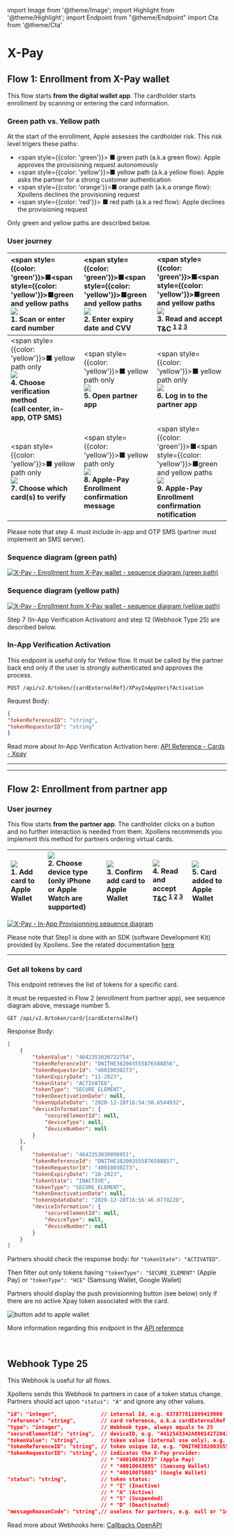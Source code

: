 <!-- markdownlint-disable MD045-->
import Image from '@theme/Image';
import Highlight from '@theme/Highlight';
import Endpoint from "@theme/Endpoint"
import Cta from '@theme/Cta'

# X-Pay

## Flow 1: Enrollment from X-Pay wallet

This flow starts **from the digital wallet app**. The cardholder starts enrollment by scanning or entering the card information.

### Green path vs. Yellow path

At the start of the enrollment, Apple assesses the cardholder risk.
This risk level trigers these paths:

* <span style={{color: 'green'}}> ■</span> green path (a.k.a green flow): Apple approves the provisioning request autonomously
* <span style={{color: 'yellow'}}>■</span> yellow path (a.k.a yellow flow): Apple asks the partner for a strong customer authentication
* <span style={{color: 'orange'}}>■</span> orange path (a.k.a orange flow): Xpollens declines the provisioning request
* <span style={{color: 'red'}}>   ■</span> red path (a.k.a red flow): Apple declines the provisioning request

Only green and yellow paths are described below.

### User journey

|<span style={{color: 'green'}}>■</span><span style={{color: 'yellow'}}>■</span>green and yellow paths <br /> [![](iOS_IAP_01_add_to_apple_wallet-150.png)](iOS_IAP_01_add_to_apple_wallet.png) <br /> 1. Scan or enter card number|<span style={{color: 'green'}}>■</span><span style={{color: 'yellow'}}>■</span>green and yellow paths <br /> [![](iOS_IAV_02_exp_cvv-150.png)](iOS_IAV_02_exp_cvv.png) <br /> 2. Enter expiry date and CVV | <span style={{color: 'green'}}>■</span><span style={{color: 'yellow'}}>■</span>green and yellow paths <br /> [![](iOS_IAV_03_read_accept_T&C-150.png)](iOS_IAV_03_read_accept_T&C.png) <br /> 3. Read and accept T&C<sup> [1](./CGU_Apple_Pay.pdf) [2](CGU_Google_Wallet.pdf) [3](CGU_Samsung_Wallet.pdf)</sup>|
|:---|:---|:---|
| <span style={{color: 'yellow'}}>■</span> yellow path only <br /> [![](iOS_IAV_04_choose_verification_method-150.png)](iOS_IAV_04_choose_verification_method.png) <br /> **4. Choose verification method <br /> (call center, in-app, OTP SMS)** | <span style={{color: 'yellow'}}>■</span> yellow path only <br /> [![](iOS_IAV_05_open_partner_app-150.png)](iOS_IAV_05_open_partner_app.png) <br /> **5. Open partner app** | <span style={{color: 'yellow'}}>■</span> yellow path only <br /> [![](iOS_IAV_06_log_in_partner_app-150.png)](iOS_IAV_06_log_in_partner_app.png) <br /> **6. Log in to the partner app** |
|<span style={{color: 'yellow'}}>■</span> yellow path only <br /> [![](iOS_IAV_07_choose_which_cards_to_activate-150.png)](iOS_IAV_07_choose_which_cards_to_activate.png) <br /> **7. Choose which card(s) to verify** |<span style={{color: 'yellow'}}>■</span> yellow path only <br /> [![](iOS_IAV_08_confirmation_message-150.png)](iOS_IAV_08_confirmation_message.png) <br /> **8. Apple-Pay Enrollment confirmation message** |<span style={{color: 'green'}}>■</span><span style={{color: 'yellow'}}>■</span>green and yellow paths <br /> [![](iOS_IAV_09_confirmation_notification-150.png)](iOS_IAV_09_confirmation_notification.png) <br /> **9. Apple-Pay Enrollment confirmation notification** |

Please note that step 4. must include in-app and OTP SMS (partner must implement an SMS server).

### Sequence diagram (green path)

[![X-Pay - Enrollment from X-Pay wallet - sequence diagram (green path)](https://mermaid.ink/img/pako:eNp1ks1q3DAQx19l0GkD3m3srO1YlIXQ5FhYaElD8GVszSYitqToI8Rd9iH6BL30AfsIldfOYUmqg5DmP_zmc89aLYhx5ug5kGrpWuKDxb5WGLxWoW_I1griMWi9bKVB5eHv719_4EaJZXAfyXfLLQ5grH6R4kPd6K4j5d4r2_hWZBcNtk9LUuLs_y5XxszqdJ_ktNxsTpPg0GJPFsG1qEBb6FEF7EAqEzzoXZStAEEeZefgc2M_bWAxlZ8AvRppBxDoKYEvt7dz3NMIY8i5Lg7b0eikVkqqhxEHI09ocqA0yN5g64HmZKHBDmPr3Rt3xkTiu35w-EHNo9ZP8H0wBFkOC-fRBwdXrZcvFBEsYbHSHqWIY92PyJr5R-qpZjw-Be0wdL5mtTpE12DGsm6E9Noy7m2ghI2j_zao9u0_-cybwfgOOxetcRqM79kr4-t0VVQXVX6epRdpVhRlwgbG07JardOsvFyv08uqiNohYT-1joR0lZV5WVRFXqR5mRbFkXZ_1KaQdEzo67SbxxU9_AOWHuTq?type=svg)](https://mermaid.live/edit#pako:eNp1ks1q3DAQx19l0GkD3m3srO1YlIXQ5FhYaElD8GVszSYitqToI8Rd9iH6BL30AfsIldfOYUmqg5DmP_zmc89aLYhx5ug5kGrpWuKDxb5WGLxWoW_I1griMWi9bKVB5eHv719_4EaJZXAfyXfLLQ5grH6R4kPd6K4j5d4r2_hWZBcNtk9LUuLs_y5XxszqdJ_ktNxsTpPg0GJPFsG1qEBb6FEF7EAqEzzoXZStAEEeZefgc2M_bWAxlZ8AvRppBxDoKYEvt7dz3NMIY8i5Lg7b0eikVkqqhxEHI09ocqA0yN5g64HmZKHBDmPr3Rt3xkTiu35w-EHNo9ZP8H0wBFkOC-fRBwdXrZcvFBEsYbHSHqWIY92PyJr5R-qpZjw-Be0wdL5mtTpE12DGsm6E9Noy7m2ghI2j_zao9u0_-cybwfgOOxetcRqM79kr4-t0VVQXVX6epRdpVhRlwgbG07JardOsvFyv08uqiNohYT-1joR0lZV5WVRFXqR5mRbFkXZ_1KaQdEzo67SbxxU9_AOWHuTq)

### Sequence diagram (yellow path)

[![X-Pay - Enrollment from X-Pay wallet - sequence diagram (yellow path)](https://mermaid.ink/img/pako:eNrNVNuK2zAQ_ZVBTyk4WzmXxmvKQkiXdqGFwG63peRlYk02IrakSnJYd8lH9Av60g_sJ1S-ZGlIAvtYg43kGZ05c2Y0TyzTgljKHH0vSWX0TuKDxWKhsPRalcWS7EJBeAxaLzNpUHn48-vnb7hWol-6U-av_TlWYKzeSnHSbnSek3LHlnlYK7K9JWabPinx6rzL1JjO2n4POPWvrg5JpJBhQRbBZahAWyhQlZiDVKb0oFfBbAUI8ihzB2-X9vUV9Nr0I6BHI20FAj1FMLu_7-IeRqhDdnmlMK9_OqmVkuqhhoMaT2hyoDTIwmDmgTqysMQcg_Ruj9vBBMQjPVL4Qsu11hu4qwzBYAw959GXDm5UwJRbOkfuX91SuJ1NwYaSS0sCemjMRyxVtv5s8-78UeSD_N6TB8xz8HoT9rCsWv26RGdryjYO5Ar8miwBhld29PZHvIYtWbmqTlfvkO1srWVGz2UKZxuwUI9DsrX3adVuVD8Y4b4OKTP0oTQwbTHC8iUpvwRhz-pcHz9X9jTJD3d3cxhwHjVAWs3C1QTOz7E7lqkWx5Whk9yqzPMKUAhq5Dp1I_-v9p3um5dFLFzUAqUIU-mphlyw0EYFLVgaloJWWOZ-wRZqF1xLU9_KayG9tiz1tqSI1ZPrtlLZft_6dIONpSvMXfgbhglLn9gjSxN-kQyHg8nlOOacj_g4YhVLR5cXg1HMk8skmfDRaJDsIvZD6wAQX8RJPI6HfBLzNzxO-KRB-9YY25DUEPrUjtZmwu7-At0z1DU?type=svg)](https://mermaid.live/edit#pako:eNrNVNuK2zAQ_ZVBTyk4WzmXxmvKQkiXdqGFwG63peRlYk02IrakSnJYd8lH9Av60g_sJ1S-ZGlIAvtYg43kGZ05c2Y0TyzTgljKHH0vSWX0TuKDxWKhsPRalcWS7EJBeAxaLzNpUHn48-vnb7hWol-6U-av_TlWYKzeSnHSbnSek3LHlnlYK7K9JWabPinx6rzL1JjO2n4POPWvrg5JpJBhQRbBZahAWyhQlZiDVKb0oFfBbAUI8ihzB2-X9vUV9Nr0I6BHI20FAj1FMLu_7-IeRqhDdnmlMK9_OqmVkuqhhoMaT2hyoDTIwmDmgTqysMQcg_Ruj9vBBMQjPVL4Qsu11hu4qwzBYAw959GXDm5UwJRbOkfuX91SuJ1NwYaSS0sCemjMRyxVtv5s8-78UeSD_N6TB8xz8HoT9rCsWv26RGdryjYO5Ar8miwBhld29PZHvIYtWbmqTlfvkO1srWVGz2UKZxuwUI9DsrX3adVuVD8Y4b4OKTP0oTQwbTHC8iUpvwRhz-pcHz9X9jTJD3d3cxhwHjVAWs3C1QTOz7E7lqkWx5Whk9yqzPMKUAhq5Dp1I_-v9p3um5dFLFzUAqUIU-mphlyw0EYFLVgaloJWWOZ-wRZqF1xLU9_KayG9tiz1tqSI1ZPrtlLZft_6dIONpSvMXfgbhglLn9gjSxN-kQyHg8nlOOacj_g4YhVLR5cXg1HMk8skmfDRaJDsIvZD6wAQX8RJPI6HfBLzNzxO-KRB-9YY25DUEPrUjtZmwu7-At0z1DU)

Step 7 (In-App Verification Activation) and step 12 (Webhook Type 25) are described below.


### In-App Verification Activation

This endpoint is useful only for Yellow flow. It must be called by the partner back end only if the user is strongly authenticated and approves the process.

```POST /api/v2.0/token/{cardExternalRef}/XPayInAppVerifActivation```

Request Body:

```json
{
"tokenReferenceID": "string",
"tokenRequestorID": "string"
}
```

Read more about In-App Verification Activation here: [API Reference - Cards - Xpay](https://docs.xpollens.com/api/Xpay)

---
<Cta
  context="doc"
  ui="button"
  link="/api/Xpay"
  label="Try it out"
/>

---

## Flow 2: Enrollment from partner app

### User journey

This flow starts **from the partner app**. The cardholder clicks on a button and no further interaction is needed from them. Xpollens recommends you implement this method for partners ordering virtual cards.

| [![](iOS_IAP_01_add_to_apple_wallet-150.png)](iOS_IAP_01_add_to_apple_wallet.png) <br /> 1. Add card to Apple Wallet | [![](iOS_IAP_02_choose_device_type.png)](iOS_IAP_02_choose_device_type.png) <br /> 2. Choose device type <br /> (only iPhone or Apple Watch are supported) | [![](iOS_IAP_03_confirm_add_to_apple_wallet-150.png)](iOS_IAP_03_confirm_add_to_apple_wallet.png) <br /> 3. Confirm add card to Apple Wallet | [![](iOS_IAP_04_read_accept_T&C-150.png)](iOS_IAP_04_read_accept_T&C.png) <br /> 4. Read and accept T&C<sup> [1](CGU_Apple_Pay.pdf) [2](CGU_Google_Wallet.pdf) [3](CGU_Samsung_Wallet.pdf)</sup>| [![](iOS_IAP_05_card_added_to_apple_wallet.png)](iOS_IAP_05_card_added_to_apple_wallet.png) <br /> 5. Card added to Apple Wallet |
|:---|:---|:---|:---|:---|

[![X-Pay - In-App Provisionning sequence diagram](https://mermaid.ink/img/pako:eNp1k9Fu2jAUhl_lyFdUIjSBpGTWhMTWXqAJDYlJrabcOPGBWiS259jVGOIh9gS72QPuEeYE0oa184Vl-5zz-fev4wMpFEdCSY3fHMoCbwXbGlZlkjmrpKtyNJkEPzQzVhRCM2nhz6-fv-FO8sDVXXjVCzdriWYgPq9hrvXVa8CDVmWJsob17af_R9-KsP3r0-6-nBW7ACU_X3iaL7QGs9m_4ih8LEWxAyUhI3POwarmvES4Z16FzcjLA_t1HtV_BW0m2DhZWOFRha-F97m5nsF6uZivPjjr7VwyybadY_3qHoyCkAHTGrRRT6L2MCnk9sx6KVp4GQsZeCWw6hKbvGdDG6susKs3eAOusAapLIhKs8ICno2CnJXMt0N9dSm2Z-Cz2_Qe80eldvBlrxHGCQxqy6yrYe69eEJPIENSoamY4L7TDg0xI_YRK8wI9UuOG-bK1umjT3WaM4t3XFhlCLXG4ZA03bjey6Lbn3LOzUrohpW1P_XdQOiBfCd0Mh1NozROwjSJ4yhO4yHZExrdJKPkJk4naTiZhmEcjo9D8kMpT4hGYTvGkzSO0mT6rqV9bWOnK7EVtDx9l_bXHP8CBzsVBA?type=svg)](https://mermaid.live/edit#pako:eNp1k9Fu2jAUhl_lyFdUIjSBpGTWhMTWXqAJDYlJrabcOPGBWiS259jVGOIh9gS72QPuEeYE0oa184Vl-5zz-fev4wMpFEdCSY3fHMoCbwXbGlZlkjmrpKtyNJkEPzQzVhRCM2nhz6-fv-FO8sDVXXjVCzdriWYgPq9hrvXVa8CDVmWJsob17af_R9-KsP3r0-6-nBW7ACU_X3iaL7QGs9m_4ih8LEWxAyUhI3POwarmvES4Z16FzcjLA_t1HtV_BW0m2DhZWOFRha-F97m5nsF6uZivPjjr7VwyybadY_3qHoyCkAHTGrRRT6L2MCnk9sx6KVp4GQsZeCWw6hKbvGdDG6susKs3eAOusAapLIhKs8ICno2CnJXMt0N9dSm2Z-Cz2_Qe80eldvBlrxHGCQxqy6yrYe69eEJPIENSoamY4L7TDg0xI_YRK8wI9UuOG-bK1umjT3WaM4t3XFhlCLXG4ZA03bjey6Lbn3LOzUrohpW1P_XdQOiBfCd0Mh1NozROwjSJ4yhO4yHZExrdJKPkJk4naTiZhmEcjo9D8kMpT4hGYTvGkzSO0mT6rqV9bWOnK7EVtDx9l_bXHP8CBzsVBA)

Please note that Step1 is done with an SDK (software Development Kit) provided by Xpollens. See the related documentation [here](SDK-provisionning)

---

### Get all tokens by card

This endpoint retrieves the list of tokens for a specific card.

It must be requested in Flow 2 (enrollment from partner app), see sequence diagram above, message number 5.

```GET /api/v2.0/token/card/{cardExternalRef}```

Response Body:

```json
[
    {
        "tokenValue": "4642353030722754",
        "tokenReferenceId": "DNITHE382003555876588856",
        "tokenRequestorId": "40010030273",
        "tokenExpiryDate": "11-2023",
        "tokenState": "ACTIVATED",
        "tokenType": "SECURE_ELEMENT",
        "tokenDeactivationDate": null,
        "tokenUpdateDate": "2020-12-28T16:54:50.6544932",
        "deviceInformation": {
            "secureElementId": null,
            "deviceType": null,
            "deviceNumber": null
        }
    },
    {
        "tokenValue": "4642353030898951",
        "tokenReferenceId": "DNITHE382003555876588857",
        "tokenRequestorId": "40010030273",
        "tokenExpiryDate": "10-2023",
        "tokenState": "INACTIVE",
        "tokenType": "SECURE_ELEMENT",
        "tokenDeactivationDate": null,
        "tokenUpdateDate": "2020-12-28T16:56:46.0778228",
        "deviceInformation": {
            "secureElementId": null,
            "deviceType": null,
            "deviceNumber": null
        }
    }
]
```

Partners should check the response body: for `"tokenState": "ACTIVATED"`.

Then filter out only tokens having `"tokenType": "SECURE_ELEMENT"` (Apple Pay) or `"tokenType": "HCE"` (Samsung Wallet, Google Wallet)

Partners should display the push provisionning button (see below) only if there are no active Xpay token associated with the card.

![button add to apple wallet](https://developer.apple.com/wallet/add-to-apple-wallet-guidelines/images/print-clearspace.svg)

More information regarding this endpoint in the [API reference](/api/Xpay)

<Endpoint apiUrl="/v2.0/cardxpay" path="/api/v2.0/token/card/{cardExternalRef]" method="post"/>

<Cta
  context="doc"
  ui="button"
  link="/api/Xpay"
  label="Try it out"
/>
<br/>

## Webhook Type 25

This Webhook is useful for all flows.

Xpollens sends this Webhook to partners in case of a token status change.
Partners should act upon ``"status": "A"`` and ignore any other values.

```json
"id": "integer",              // internal Id, e.g. 637877811699419000
"reference": "string",        // card reference, a.k.a cardExternalRef or appCardId
"type": "integer",            // Webhook type, always equals to 25
"secureElementId": "string",  // deviceID, e.g. "44125A3342A80014272043036932204E3F73BB08847E90B"
"tokenValue": "string",       // token value (internal use only), e.g. "4642353030549437"
"tokenReferenceID": "string", // token unique Id, e.g. "DNITHE382003555876588856"
"tokenRequestorID": "string", // indicates the X-Pay provider: 
                              // * "40010030273" (Apple Pay)
                              // * "40010043095" (Samsung Wallet)
                              // * "40010075001" (Google Wallet)
"status": "string",           // token status:
                              // * "I" (Inactive)
                              // * "A" (Active)
                              // * "S" (Suspended)
                              // * "D" (Deactivated)
"messageReasonCode": "string",// useless for partners, e.g. null or "1400" (token created)
```

Read more about Webhooks here: [Callbacks OpenAPI](https://docs.xpollens.com/api/Callbacks)
